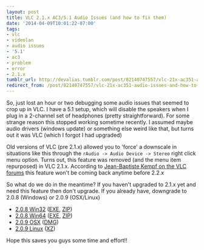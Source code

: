 ```yaml
---
layout: post
title: VLC 2.1.x AC3/5.1 Audio Issues (and how to fix them)
date: '2014-04-09T10:01:22-07:00'
tags:
- vlc
- videolan
- audio issues
- '5.1'
- ac3
- problem
- error
- 2.1.x
tumblr_url: http://devalias.tumblr.com/post/82140747557/vlc-21x-ac351-audio-issues-and-how-to-fix
redirect_from: /post/82140747557/vlc-21x-ac351-audio-issues-and-how-to-fix
---
```

So, just lost an hour or two debugging some audio issues that seemed to crop up in VLC. I have a 5.1 setup, which will disable the speakers when I plug in a 2-channel set of headphones (pretty straightforward). For some strange reason this stopped working sometime recently. I assumed maybe audio drivers (windows update) or something else weird like that, but turns out it was VLC (which I forgot I had upgraded)

Old versions of VLC (pre 2.1.x) allowed you to 'force' a downscale in situations like this through the `rAudio -> Audio Device -> Stereo` right click menu option. Turns out, this feature was removed (and the menu item repurposed) in VLC 2.1.x. According to  [Jean-Baptiste Kempf on the VLC forums](https://forum.videolan.org/viewtopic.php?f=2&t=115203#p394432) this feature won't be coming back anytime before 2.2.x

So what do we do in the meantime? If you haven't upgraded to 2.1.x yet and need this feature then don't upgrade. If you already have, downgrade to 2.0.8 (Windows) or 2.0.9 (OSX/Linux)

* [2.0.8 Win32](http://download.videolan.org/pub/videolan/vlc/2.0.8/win32/) ([EXE](http://download.videolan.org/pub/videolan/vlc/2.0.8/win32/vlc-2.0.8-win32.exe), [ZIP](http://download.videolan.org/pub/videolan/vlc/2.0.8/win32/vlc-2.0.8-win32.zip))
* [2.0.8 Win64](http://download.videolan.org/pub/videolan/vlc/2.0.8/win64/) ([EXE](http://download.videolan.org/pub/videolan/vlc/2.0.8/win64/vlc-2.0.8-win64.exe), [ZIP](http://download.videolan.org/pub/videolan/vlc/2.0.8/win64/vlc-2.0.8-win64.zip))
* [2.0.9 OSX](http://download.videolan.org/pub/videolan/vlc/2.0.9/macosx/) ([DMG](http://download.videolan.org/pub/videolan/vlc/2.0.9/macosx/vlc-2.0.9-intel64.dmg))
* [2.0.9 Linux](http://download.videolan.org/pub/videolan/vlc/2.0.9/) ([XZ](http://download.videolan.org/pub/videolan/vlc/2.0.9/vlc-2.0.9.tar.xz))

Hope this saves you guys some time and effort!!

